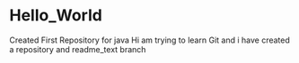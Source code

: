 # Hello_World
Created First Repository for java
Hi am trying to learn Git and i have created a repository and readme_text branch
